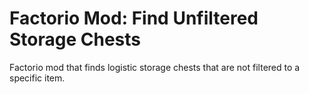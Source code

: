 # Factorio Mod: Find Unfiltered Storage Chests

Factorio mod that finds logistic storage chests that are not filtered to a specific item.
